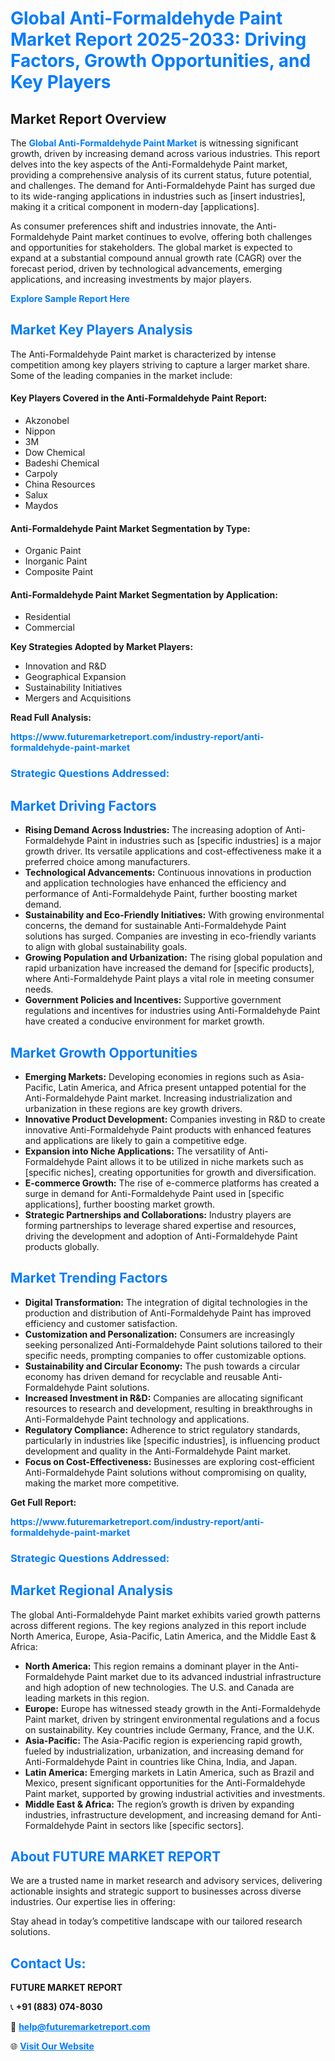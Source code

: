 <h1 style="color: #007BFF;">Global Anti-Formaldehyde Paint Market Report 2025-2033: Driving Factors, Growth Opportunities, and Key Players</h1>

<section id="overview">
<h2>Market Report Overview</h2>
<p>The <a href="https://www.futuremarketreport.com/industry-report/anti-formaldehyde-paint-market" style="color: #007BFF; text-decoration: none;"><strong>Global Anti-Formaldehyde Paint Market</strong></a> is witnessing significant growth, driven by increasing demand across various industries. This report delves into the key aspects of the Anti-Formaldehyde Paint market, providing a comprehensive analysis of its current status, future potential, and challenges. The demand for Anti-Formaldehyde Paint has surged due to its wide-ranging applications in industries such as [insert industries], making it a critical component in modern-day [applications].</p>
<p>As consumer preferences shift and industries innovate, the Anti-Formaldehyde Paint market continues to evolve, offering both challenges and opportunities for stakeholders. The global market is expected to expand at a substantial compound annual growth rate (CAGR) over the forecast period, driven by technological advancements, emerging applications, and increasing investments by major players.</p>
</section>

<section id="overview">
<p><a href="https://www.futuremarketreport.com/request-sample/reportId=30773" style="color: #007BFF; text-decoration: none;"><strong>Explore Sample Report Here</strong></a></p>
</section>

<section id="key-players">
<h2 style="color: #007BFF;">Market Key Players Analysis</h2>
<p>The Anti-Formaldehyde Paint market is characterized by intense competition among key players striving to capture a larger market share. Some of the leading companies in the market include:</p>
<h4>Key Players Covered in the Anti-Formaldehyde Paint Report:</h4>
<ul><li>Akzonobel</li><li>Nippon</li><li>3M</li><li>Dow Chemical</li><li>Badeshi Chemical</li><li>Carpoly</li><li>China Resources</li><li>Salux</li><li>Maydos</li></ul>
<h4>Anti-Formaldehyde Paint Market Segmentation by Type:</h4>
<ul><li>Organic Paint</li><li>Inorganic Paint</li><li>Composite Paint</li></ul>

<h4>Anti-Formaldehyde Paint Market Segmentation by Application:</h4>
<ul><li>Residential</li><li>Commercial</li></ul>
<p><strong>Key Strategies Adopted by Market Players:</strong></p>
<ul>
<li>Innovation and R&D</li>
<li>Geographical Expansion</li>
<li>Sustainability Initiatives</li>
<li>Mergers and Acquisitions</li>
</ul>
</section>

<section>
<p><strong>Read Full Analysis: </strong></p><a href="https://www.futuremarketreport.com/industry-report/anti-formaldehyde-paint-market" style="color: #007BFF; text-decoration: none;"><strong>https://www.futuremarketreport.com/industry-report/anti-formaldehyde-paint-market</strong></a>
<h3 style="color: #007BFF;">Strategic Questions Addressed:</h3>
</section>

<section id="driving-factors">
<h2 style="color: #007BFF;">Market Driving Factors</h2>
<ul>
<li><strong>Rising Demand Across Industries:</strong> The increasing adoption of Anti-Formaldehyde Paint in industries such as [specific industries] is a major growth driver. Its versatile applications and cost-effectiveness make it a preferred choice among manufacturers.</li>
<li><strong>Technological Advancements:</strong> Continuous innovations in production and application technologies have enhanced the efficiency and performance of Anti-Formaldehyde Paint, further boosting market demand.</li>
<li><strong>Sustainability and Eco-Friendly Initiatives:</strong> With growing environmental concerns, the demand for sustainable Anti-Formaldehyde Paint solutions has surged. Companies are investing in eco-friendly variants to align with global sustainability goals.</li>
<li><strong>Growing Population and Urbanization:</strong> The rising global population and rapid urbanization have increased the demand for [specific products], where Anti-Formaldehyde Paint plays a vital role in meeting consumer needs.</li>
<li><strong>Government Policies and Incentives:</strong> Supportive government regulations and incentives for industries using Anti-Formaldehyde Paint have created a conducive environment for market growth.</li>
</ul>
</section>

<section id="growth-opportunities">
<h2 style="color: #007BFF;">Market Growth Opportunities</h2>
<ul>
<li><strong>Emerging Markets:</strong> Developing economies in regions such as Asia-Pacific, Latin America, and Africa present untapped potential for the Anti-Formaldehyde Paint market. Increasing industrialization and urbanization in these regions are key growth drivers.</li>
<li><strong>Innovative Product Development:</strong> Companies investing in R&D to create innovative Anti-Formaldehyde Paint products with enhanced features and applications are likely to gain a competitive edge.</li>
<li><strong>Expansion into Niche Applications:</strong> The versatility of Anti-Formaldehyde Paint allows it to be utilized in niche markets such as [specific niches], creating opportunities for growth and diversification.</li>
<li><strong>E-commerce Growth:</strong> The rise of e-commerce platforms has created a surge in demand for Anti-Formaldehyde Paint used in [specific applications], further boosting market growth.</li>
<li><strong>Strategic Partnerships and Collaborations:</strong> Industry players are forming partnerships to leverage shared expertise and resources, driving the development and adoption of Anti-Formaldehyde Paint products globally.</li>
</ul>
</section>

<section id="trending-factors">
<h2 style="color: #007BFF;">Market Trending Factors</h2>
<ul>
<li><strong>Digital Transformation:</strong> The integration of digital technologies in the production and distribution of Anti-Formaldehyde Paint has improved efficiency and customer satisfaction.</li>
<li><strong>Customization and Personalization:</strong> Consumers are increasingly seeking personalized Anti-Formaldehyde Paint solutions tailored to their specific needs, prompting companies to offer customizable options.</li>
<li><strong>Sustainability and Circular Economy:</strong> The push towards a circular economy has driven demand for recyclable and reusable Anti-Formaldehyde Paint solutions.</li>
<li><strong>Increased Investment in R&D:</strong> Companies are allocating significant resources to research and development, resulting in breakthroughs in Anti-Formaldehyde Paint technology and applications.</li>
<li><strong>Regulatory Compliance:</strong> Adherence to strict regulatory standards, particularly in industries like [specific industries], is influencing product development and quality in the Anti-Formaldehyde Paint market.</li>
<li><strong>Focus on Cost-Effectiveness:</strong> Businesses are exploring cost-efficient Anti-Formaldehyde Paint solutions without compromising on quality, making the market more competitive.</li>
</ul>
</section>

<section>
<p><strong>Get Full Report: </strong></p><a href="https://www.futuremarketreport.com/industry-report/anti-formaldehyde-paint-market" style="color: #007BFF; text-decoration: none;"><strong>https://www.futuremarketreport.com/industry-report/anti-formaldehyde-paint-market</strong></a>
<h3 style="color: #007BFF;">Strategic Questions Addressed:</h3>
</section>


<section id="regional-analysis">
<h2 style="color: #007BFF;">Market Regional Analysis</h2>
<p>The global Anti-Formaldehyde Paint market exhibits varied growth patterns across different regions. The key regions analyzed in this report include North America, Europe, Asia-Pacific, Latin America, and the Middle East & Africa:</p>
<ul>
<li><strong>North America:</strong> This region remains a dominant player in the Anti-Formaldehyde Paint market due to its advanced industrial infrastructure and high adoption of new technologies. The U.S. and Canada are leading markets in this region.</li>
<li><strong>Europe:</strong> Europe has witnessed steady growth in the Anti-Formaldehyde Paint market, driven by stringent environmental regulations and a focus on sustainability. Key countries include Germany, France, and the U.K.</li>
<li><strong>Asia-Pacific:</strong> The Asia-Pacific region is experiencing rapid growth, fueled by industrialization, urbanization, and increasing demand for Anti-Formaldehyde Paint in countries like China, India, and Japan.</li>
<li><strong>Latin America:</strong> Emerging markets in Latin America, such as Brazil and Mexico, present significant opportunities for the Anti-Formaldehyde Paint market, supported by growing industrial activities and investments.</li>
<li><strong>Middle East & Africa:</strong> The region’s growth is driven by expanding industries, infrastructure development, and increasing demand for Anti-Formaldehyde Paint in sectors like [specific sectors].</li>
</ul>
</section>

<footer>
<h2 style="color: #007BFF;">About FUTURE MARKET REPORT</h2>
<p>We are a trusted name in market research and advisory services, delivering actionable insights and strategic support to businesses across diverse industries. Our expertise lies in offering:</p>

<p>Stay ahead in today’s competitive landscape with our tailored research solutions.</p>

<h2 style="color: #007BFF;">Contact Us:</h2>
<p><strong>FUTURE MARKET REPORT</strong></p>
<p>📞 <strong>+91 (883) 074-8030</strong></p>
<p>📧 <strong><a href="mailto:help@futuremarketreport.com" style="color: #007BFF;">help@futuremarketreport.com</a></strong></p>
<p>🌐 <strong><a href="https://www.futuremarketreport.com/" style="color: #007BFF;">Visit Our Website</a></strong></p>
</footer>
